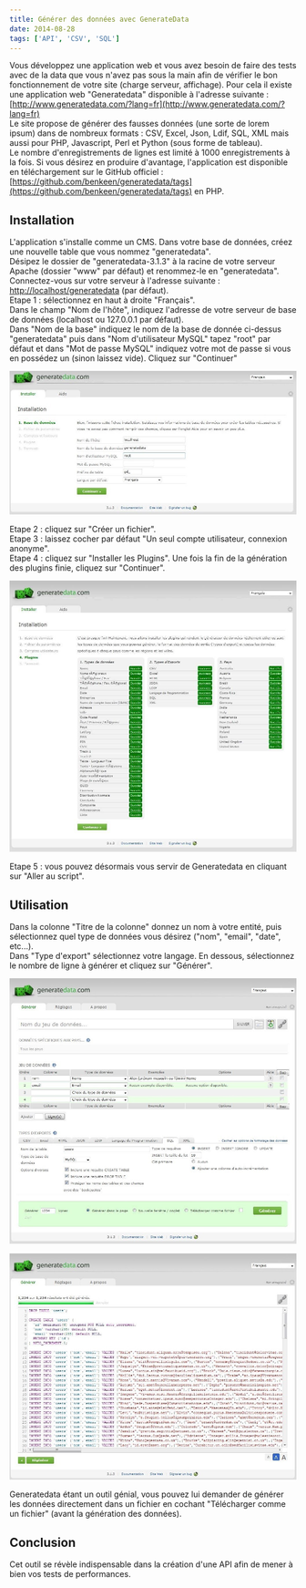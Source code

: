 ```yaml
---
title: Générer des données avec GenerateData
date: 2014-08-28
tags: ['API', 'CSV', 'SQL']
---
```


Vous développez une application web et vous avez besoin de faire des tests avec de la data que vous n'avez pas sous la main afin de vérifier le bon fonctionnement de votre site (charge serveur, affichage). Pour cela il existe une application web "Generatedata" disponible à l'adresse suivante : [http://www.generatedata.com/?lang=fr](http://www.generatedata.com/?lang=fr)  
Le site propose de générer des fausses données (une sorte de lorem ipsum) dans de nombreux formats : CSV, Excel, Json, Ldif, SQL, XML mais aussi pour PHP, Javascript, Perl et Python (sous forme de tableau).  
Le nombre d'enregistrements de lignes est limité à 1000 enregistrements à la fois. Si vous désirez en produire d'avantage, l'application est disponible en téléchargement sur le GitHub officiel : [https://github.com/benkeen/generatedata/tags](https://github.com/benkeen/generatedata/tags) en PHP.

## Installation

L'application s'installe comme un CMS.
Dans votre base de données, créez une nouvelle table que vous nommez "generatedata".  
Désipez le dossier de "generatedata-3.1.3" à la racine de votre serveur Apache (dossier "www" par défaut) et renommez-le en "generatedata".  
Connectez-vous sur votre serveur à l'adresse suivante : [http://localhost/generatedata](http://localhost/generatedata) (par défaut).  
Etape 1 : sélectionnez en haut à droite "Français".  
Dans le champ "Nom de l'hôte", indiquez l'adresse de votre serveur de base de données (localhost ou 127.0.0.1 par défaut).  
Dans "Nom de la base" indiquez le nom de la base de donnée ci-dessus "generatedata" puis dans "Nom d'utilisateur MySQL" tapez "root" par défaut et dans "Mot de passe MySQL" indiquez votre mot de passe si vous en possédez un (sinon laissez vide). Cliquez sur "Continuer"

![](./img/news/generate_data/generate_data_install_1.jpg)

Etape 2 : cliquez sur "Créer un fichier".  
Etape 3 : laissez cocher par défaut "Un seul compte utilisateur, connexion anonyme".  
Etape 4 : cliquez sur "Installer les Plugins". Une fois la fin de la génération des plugins finie, cliquez sur "Continuer".

![](./img/news/generate_data/generate_data_install_2.jpg)

Etape 5 : vous pouvez désormais vous servir de Generatedata en cliquant sur "Aller au script".

## Utilisation

Dans la colonne "Titre de la colonne" donnez un nom à votre entité, puis sélectionnez quel type de données vous désirez ("nom", "email", "date", etc...).  
Dans "Type d'export" sélectionnez votre langage. En dessous, sélectionnez le nombre de ligne à générer et cliquez sur "Générer".

![](./img/news/generate_data/generate_data_1.jpg)

![](./img/news/generate_data/generate_data_2.jpg)

Generatedata étant un outil génial, vous pouvez lui demander de générer les données directement dans un fichier en cochant "Télécharger comme un fichier" (avant la génération des données).

## Conclusion

Cet outil se révèle indispensable dans la création d'une API afin de mener à bien vos tests de performances.
